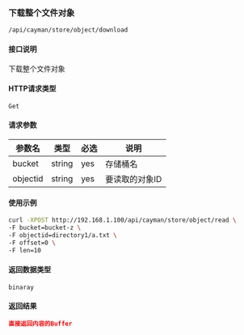 ### 下载整个文件对象
`/api/cayman/store/object/download`

#### 接口说明
下载整个文件对象

#### HTTP请求类型
`Get`

#### 请求参数
|参数名|类型|必选|说明|
|--|--|--|--|
|bucket|string|yes|存储桶名|
|objectid|string|yes|要读取的对象ID|

#### 使用示例
```sh
curl -XPOST http://192.168.1.100/api/cayman/store/object/read \
-F bucket=bucket-z \
-F objectid=directory1/a.txt \
-F offset=0 \
-F len=10
```

#### 返回数据类型
`binaray`

#### 返回结果
```json
直接返回内容的Buffer
```


